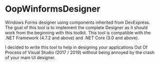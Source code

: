 # OopWinformsDesigner
Windows Forms designer using components inherited from DevExpress. 
The goal of this tool is to implement the complete Designer as it should work from the beginning with this toolkit. 
This tool is compatible with the .NET Framework (4.7.2 and above) and .NET Core (3.0 and above).

I decided to write this tool to help in designing your applications Out Of Process of Visual Studio (2017 / 2019) without being 
annoyed by the crash of your main UI designer.
